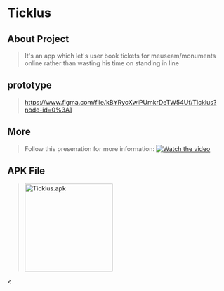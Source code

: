# Ticklus


## About Project
> It's an app which let's user book tickets for meuseam/monuments online rather than wasting his time on standing in line


## prototype
> https://www.figma.com/file/kBYRycXwiPUmkrDeTW54Uf/Ticklus?node-id=0%3A1


## More
> Follow this presenation for more information:
> [![Watch the video](https://user-images.githubusercontent.com/58760825/159652817-45002001-c1b1-4a7a-ba7c-d6a16e6d2da4.png)](https://youtu.be/6BOP0-KYUu4)

## APK File
> <a href="https://drive.google.com/file/d/1gtjshzThag1sdq3EKQs6U8Q2UCkiUtnu/view?usp=sharing" rel="Ticklus" target="*"><img src="https://user-images.githubusercontent.com/58760825/159648566-4c81a94e-2c86-4384-979c-c2ab62cefdc6.gif" height="200" width="200" alt="Ticklus.apk" /></a>



<!-- > [![Watch the video](https://user-images.githubusercontent.com/58760825/159648566-4c81a94e-2c86-4384-979c-c2ab62cefdc6.gif) hight="200"](https://drive.google.com/file/d/1gtjshzThag1sdq3EKQs6U8Q2UCkiUtnu/view?usp=sharing) -->
<!-- Hardik Bansal -->
<<!--Charush Jain-->






<!-- Dakshita Motwani -->
